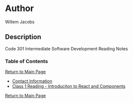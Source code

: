 # Author

Willem Jacobs

## Description

Code 301 Intermediate Software Development Reading Notes

### Table of Contents

[Return to Main Page](../README.md)

- [Contact Information](../contact.md)
- [Class 1 Reading - Introduciton to React and Components](class-01.md)

[Return to Main Page](../README.md)
